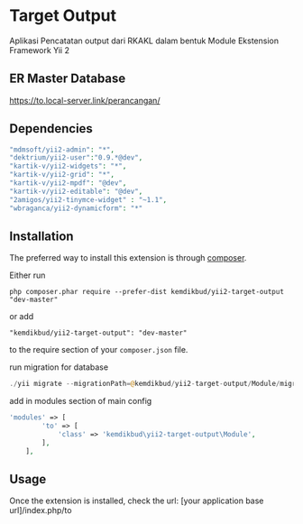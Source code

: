 Target Output
=============
Aplikasi Pencatatan output dari RKAKL dalam bentuk Module Ekstension Framework Yii 2


ER Master Database
------------

https://to.local-server.link/perancangan/


Dependencies
------------

```php
"mdmsoft/yii2-admin": "*",
"dektrium/yii2-user":"0.9.*@dev",
"kartik-v/yii2-widgets": "*",
"kartik-v/yii2-grid": "*",
"kartik-v/yii2-mpdf": "@dev",
"kartik-v/yii2-editable": "@dev",
"2amigos/yii2-tinymce-widget" : "~1.1",
"wbraganca/yii2-dynamicform": "*"
```

Installation
------------

The preferred way to install this extension is through [composer](http://getcomposer.org/download/).

Either run

```
php composer.phar require --prefer-dist kemdikbud/yii2-target-output "dev-master"
```

or add

```
"kemdikbud/yii2-target-output": "dev-master"
```

to the require section of your `composer.json` file.

run migration for database

```php
./yii migrate --migrationPath=@kemdikbud/yii2-target-output/Module/migrations
```

add in modules section of main config

```php
'modules' => [
        'to' => [
            'class' => 'kemdikbud\yii2-target-output\Module',
        ],
    ],
```

Usage
-----

Once the extension is installed, check the url: [your application base url]/index.php/to
